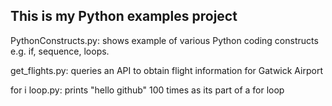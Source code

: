 
## This is my Python examples project

PythonConstructs.py: shows example of various Python coding constructs e.g. if, sequence, loops.

get_flights.py: queries an API to obtain flight information for Gatwick Airport

for i loop.py: prints "hello github" 100 times as its part of a for loop
